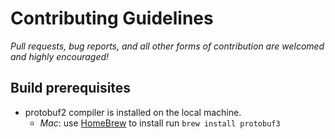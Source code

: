 # Contributing Guidelines

*Pull requests, bug reports, and all other forms of contribution are welcomed and highly encouraged!*

## Build prerequisites

- protobuf2 compiler is installed on the local machine.
  - *Mac*: use [HomeBrew](https://brew.sh/) to install run `brew install protobuf3`

